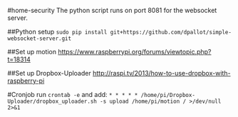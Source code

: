 #home-security
The python script runs on port 8081 for the websocket server.

##Python setup
`sudo pip install git+https://github.com/dpallot/simple-websocket-server.git`

##Set up motion
https://www.raspberrypi.org/forums/viewtopic.php?t=18314

##Set up Dropbox-Uploader
http://raspi.tv/2013/how-to-use-dropbox-with-raspberry-pi

#Cronjob
run `crontab -e` and add:
`* * * * * /home/pi/Dropbox-Uploader/dropbox_uploader.sh -s upload /home/pi/motion / >/dev/null 2>&1`


